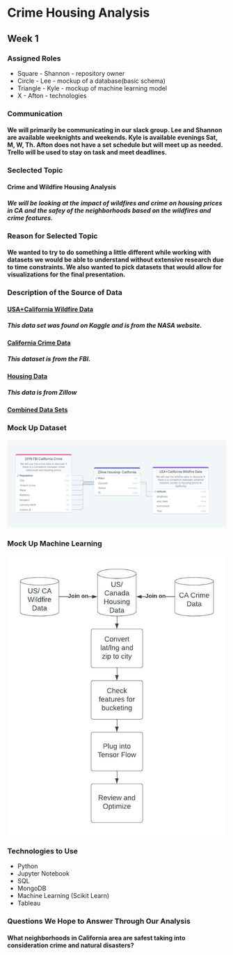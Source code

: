 # Crime Housing Analysis

## Week 1
### Assigned Roles
* Square - Shannon - repository owner
* Circle - Lee - mockup of a database(basic schema)
* Triangle - Kyle - mockup of machine learning model
* X - Afton - technologies

### Communication
#### We will primarily be communicating in our slack group. Lee and Shannon are available weeknights and weekends. Kyle is available evenings Sat, M, W, Th. Afton does not have a set schedule but will meet up as needed. Trello will be used to stay on task and meet deadlines. 

### Seclected Topic
#### Crime and Wildfire Housing Analysis
##### We will be looking at the impact of wildfires and crime on housing prices in CA and the safey of the neighborhoods based on the wildfires and crime features.

### Reason for Selected Topic
#### We wanted to try to do something a little different while working with datasets we would be able to understand without extensive research due to time constraints. We also wanted to pick datasets that would allow for visualizations for the final presentation.

### Description of the Source of Data
#### [USA+California Wildfire Data](https://www.kaggle.com/datasets/avkashchauhan/california-wildfire-dataset-from-2000-2021)
##### This data set was found on Kaggle and is from the NASA website.
#### [California Crime Data](https://ucr.fbi.gov/crime-in-the-u.s/2019/crime-in-the-u.s.-2019/tables/table-8/table-8-state-cuts/california.xls)
##### This dataset is from the FBI.
#### [Housing Data](https://www.zillow.com/research/data/)
##### This data is from Zillow
#### [Combined Data Sets](https://drive.google.com/drive/u/0/folders/1-zhi3_Q58BbRhsWnGf-_EYHGx61R9N05)

### Mock Up Dataset
#### ![image](https://github.com/speddings/crime_housing_analysis/blob/main/Images/Final%20Project%20Mockup%20database.png)
### Mock Up Machine Learning
#### ![image](https://github.com/speddings/crime_housing_analysis/blob/main/Images/Flowcharts.jpeg)

### Technologies to Use
* Python
* Jupyter Notebook
* SQL
* MongoDB
* Machine Learning (Scikit Learn)
* Tableau

### Questions We Hope to Answer Through Our Analysis
#### What neighborhoods in California area are safest taking into consideration crime and natural disasters?


